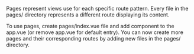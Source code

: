 Pages represent views use for each specific route pattern. Every file in the pages/ directory represents a different route displaying its content.

To use pages, create pages/index.vue file and add <NuxtPage /> component to the app.vue (or remove app.vue for default entry). You can now create more pages and their corresponding routes by adding new files in the pages/ directory.